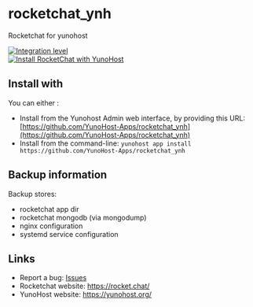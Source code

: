 # rocketchat_ynh

Rocketchat for yunohost

[![Integration level](https://dash.yunohost.org/integration/rocketchat.svg)](https://ci-apps.yunohost.org/jenkins/job/rocketchat%20%28Community%29/lastBuild/consoleFull)  
[![Install RocketChat with YunoHost](https://install-app.yunohost.org/install-with-yunohost.png)](https://install-app.yunohost.org/?app=rocketchat)

## Install with

You can either :

* Install from the Yunohost Admin web interface, by providing this URL: [https://github.com/YunoHost-Apps/rocketchat_ynh](https://github.com/YunoHost-Apps/rocketchat_ynh)
* Install from the command-line: `yunohost app install https://github.com/YunoHost-Apps/rocketchat_ynh`

## Backup information

Backup stores:

- rocketchat app dir
- rocketchat mongodb (via mongodump)
- nginx configuration
- systemd service configuration

## Links

 * Report a bug: [Issues](/../../issues)
 * Rocketchat website: https://rocket.chat/
 * YunoHost website: https://yunohost.org/
